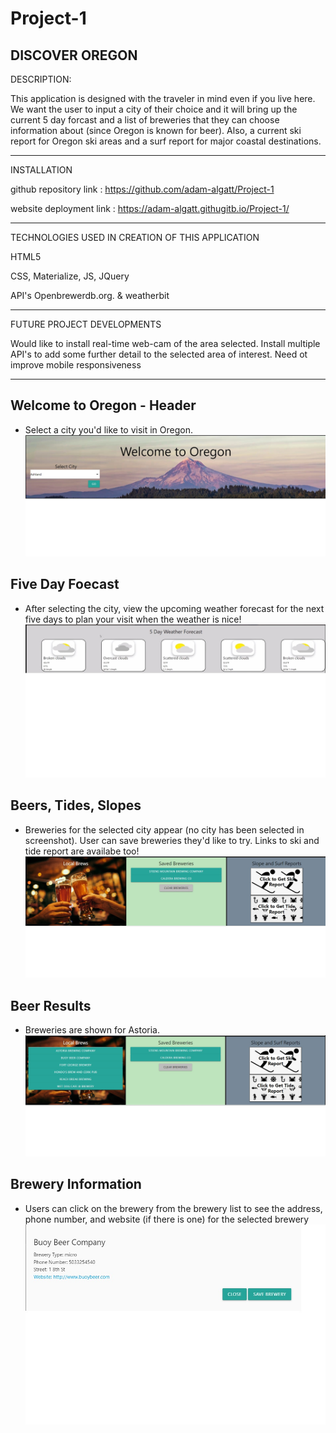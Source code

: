 # Project-1 
DISCOVER OREGON
---------------------------------

DESCRIPTION: 

  This application is designed with the traveler in mind even if you live here.  We want the user to input a city of their choice and it will bring up the current 5 day forcast and a list of breweries that they can choose information about (since Oregon is known for beer).  Also, a current ski report for Oregon ski areas and a surf report for major coastal destinations.
  
-----------------------------------
INSTALLATION

  github repository link :  https://github.com/adam-algatt/Project-1
  
  website deployment link :  https://adam-algatt.githugitb.io/Project-1/
  
-----------------------------------
TECHNOLOGIES USED IN CREATION OF THIS APPLICATION

  HTML5
  
  CSS, Materialize, JS, JQuery
  
  API's Openbrewerdb.org. & weatherbit

------------------------------------  
FUTURE PROJECT DEVELOPMENTS

  Would like to install real-time web-cam of the area selected.
  Install multiple API's to add some further detail to the selected area of interest.
  Need ot improve mobile responsiveness
  
--------------------------------------
## Welcome to Oregon - Header
- Select a city you'd like to visit in Oregon.
![Welcome to Oregon](/assets/images/Header.jpg)

## Five Day Foecast
- After selecting the city, view the upcoming weather forecast for the next five days to plan your visit when the weather is nice!
![5-Day Forecast](/assets/images/5Day_Forecast.jpg)

## Beers, Tides, Slopes
- Breweries for the selected city appear (no city has been selected in screenshot).  User can save breweries they'd like to try.  Links to ski and tide report are availabe too!
![Beers, Tides, Slopes](/assets/images/brew_ski_tides_no_brews.jpg)

## Beer Results
- Breweries are shown for Astoria.
![Beer Results](/assets/images/brew_ski_tides_with_brews.jpg)

## Brewery Information
- Users can click on the brewery from the brewery list to see the address, phone number, and website (if there is one) for the selected brewery
![Brewery Info](/assets/images/BreweryInfo.jpg) 

  
